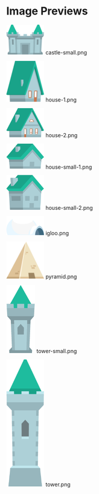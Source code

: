 # Image Previews

<img src="castle-small.png" style="max-width:100px;" /> castle-small.png<br>

<img src="house-1.png" style="max-width:100px;" /> house-1.png<br>

<img src="house-2.png" style="max-width:100px;" /> house-2.png<br>

<img src="house-small-1.png" style="max-width:100px;" /> house-small-1.png<br>

<img src="house-small-2.png" style="max-width:100px;" /> house-small-2.png<br>

<img src="igloo.png" style="max-width:100px;" /> igloo.png<br>

<img src="pyramid.png" style="max-width:100px;" /> pyramid.png<br>

<img src="tower-small.png" style="max-width:100px;" /> tower-small.png<br>

<img src="tower.png" style="max-width:100px;" /> tower.png<br>

